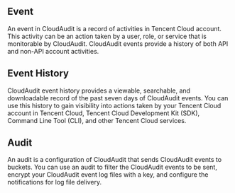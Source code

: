 
## Event
An event in CloudAudit is a record of activities in Tencent Cloud account. This activity can be an action taken by a user, role, or service that is monitorable by CloudAudit. CloudAudit events provide a history of both API and non-API account activities.  
## Event History
CloudAudit event history provides a viewable, searchable, and downloadable record of the past seven days of CloudAudit events. You can use this history to gain visibility into actions taken by your Tencent Cloud account in Tencent Cloud, Tencent Cloud Development Kit (SDK), Command Line Tool (CLI), and other Tencent Cloud services.
## Audit  
An audit is a configuration of CloudAudit that sends CloudAudit events to buckets. You can use an audit to filter the CloudAudit events to be sent, encrypt your CloudAudit event log files with a key, and configure the notifications for log file delivery.  
  




